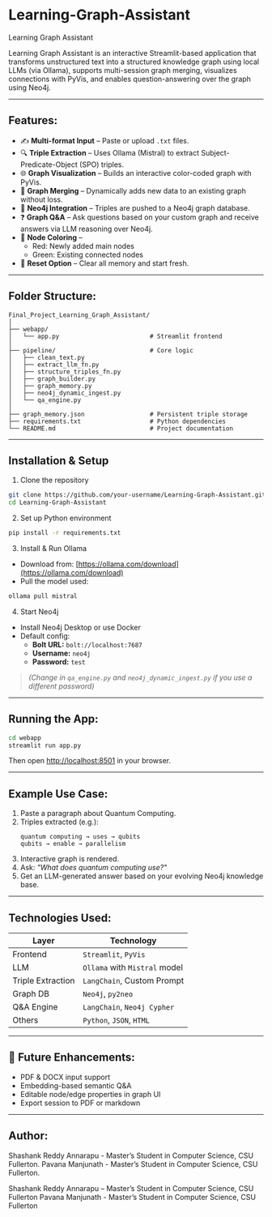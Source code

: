 # Learning-Graph-Assistant
Learning Graph Assistant

Learning Graph Assistant is an interactive Streamlit-based application that transforms unstructured text into a structured knowledge graph using local LLMs (via Ollama), supports multi-session graph merging, visualizes connections with PyVis, and enables question-answering over the graph using Neo4j.

---

## Features:

- ✍️ **Multi-format Input** – Paste or upload `.txt` files.
- 🔍 **Triple Extraction** – Uses Ollama (Mistral) to extract Subject-Predicate-Object (SPO) triples.
- 🌐 **Graph Visualization** – Builds an interactive color-coded graph with PyVis.
- 🔁 **Graph Merging** – Dynamically adds new data to an existing graph without loss.
- 🧠 **Neo4j Integration** – Triples are pushed to a Neo4j graph database.
- ❓ **Graph Q&A** – Ask questions based on your custom graph and receive answers via LLM reasoning over Neo4j.
- 🎨 **Node Coloring** – 
  - Red: Newly added main nodes
  - Green: Existing connected nodes
- 🧹 **Reset Option** – Clear all memory and start fresh.

---

## Folder Structure:

```
Final_Project_Learning_Graph_Assistant/
│
├── webapp/
│   └── app.py                         # Streamlit frontend
│
├── pipeline/                          # Core logic
│   ├── clean_text.py
│   ├── extract_llm_fn.py
│   ├── structure_triples_fn.py
│   ├── graph_builder.py
│   ├── graph_memory.py
│   ├── neo4j_dynamic_ingest.py
│   └── qa_engine.py
│
├── graph_memory.json                  # Persistent triple storage
├── requirements.txt                   # Python dependencies
└── README.md                          # Project documentation
```

---

## Installation & Setup

1. Clone the repository

```bash
git clone https://github.com/your-username/Learning-Graph-Assistant.git
cd Learning-Graph-Assistant
```

2. Set up Python environment

```bash
pip install -r requirements.txt
```

3. Install & Run Ollama

- Download from: [https://ollama.com/download](https://ollama.com/download)
- Pull the model used:

```bash
ollama pull mistral
```

4. Start Neo4j

- Install Neo4j Desktop or use Docker
- Default config:
  - **Bolt URL:** `bolt://localhost:7687`
  - **Username:** `neo4j`
  - **Password:** `test`  
> *(Change in `qa_engine.py` and `neo4j_dynamic_ingest.py` if you use a different password)*

---

## Running the App:

```bash
cd webapp
streamlit run app.py
```

Then open [http://localhost:8501](http://localhost:8501) in your browser.

---

## Example Use Case:

1. Paste a paragraph about Quantum Computing.
2. Triples extracted (e.g.):
   ```
   quantum computing → uses → qubits
   qubits → enable → parallelism
   ```
3. Interactive graph is rendered.
4. Ask: _"What does quantum computing use?"_
5. Get an LLM-generated answer based on your evolving Neo4j knowledge base.

---

## Technologies Used:

| Layer        | Technology                     |
|--------------|--------------------------------|
| Frontend     | `Streamlit`, `PyVis`           |
| LLM          | `Ollama` with `Mistral` model  |
| Triple Extraction | `LangChain`, Custom Prompt |
| Graph DB     | `Neo4j`, `py2neo`              |
| Q&A Engine   | `LangChain`, `Neo4j Cypher`    |
| Others       | `Python`, `JSON`, `HTML`       |

---

## 📌 Future Enhancements:

- PDF & DOCX input support
- Embedding-based semantic Q&A
- Editable node/edge properties in graph UI
- Export session to PDF or markdown

---

## Author:
Shashank Reddy Annarapu - Master’s Student in Computer Science, CSU Fullerton.
Pavana Manjunath - Master’s Student in Computer Science, CSU Fullerton.

Shashank Reddy Annarapu – Master’s Student in Computer Science, CSU Fullerton 
Pavana Manjunath - Master’s Student in Computer Science, CSU Fullerton 
